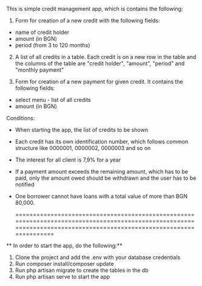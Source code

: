 This is simple credit management app, which is contains the following:
1. Form for creation of a new credit with the following fields:
  - name of credit holder
  - amount (in BGN)
  - period (from 3 to 120 months)

2. A list of all credits in a table. Each credit is on a new row in the table and the columns of the table are "credit holder", "amount", "period" and "monthly payment"

3. Form for creation of a new payment for given credit. It contains the following fields:
  - select menu - list of all credits
  - amount (in BGN)
    
Conditions:

- When starting the app, the list of credits to be shown
- Each credit has its own identification number, which follows common structure like 0000001, 0000002, 0000003 and so on
- The interest for all client is 7,9% for a year
- If a payment amount exceeds the remaining amount, which has to be paid, only the amount owed should be withdrawn and the user has to be notified
- One borrower cannot have loans with a total value of more than BGN 80,000.

  ====================================================================================================================================================================

**  In order to start the app, do the following:**
  
  1. Clone the project and add the .env with your database credentials
  2. Run composer install/composer update
  3. Run php artisan migrate to create the tables in the db
  4. Run php artisan serve to start the app


  
